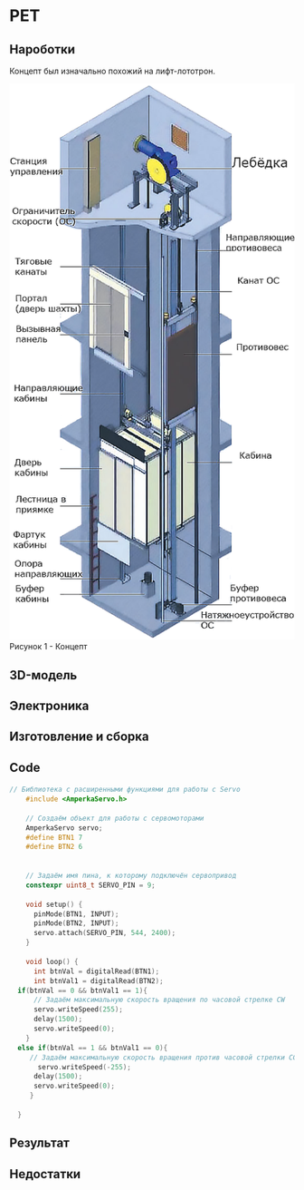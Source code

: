 # PET

## Нароботки
Концепт был изначально похожий на лифт-лототрон.

![Img](Лифт.png)
Рисунок 1 - Концепт 

## 3D-модель

## Электроника

## Изготовление и сборка

## Code
```c++
// Библиотека с расширенными функциями для работы с Servo
    #include <AmperkaServo.h>
     
    // Создаём объект для работы с сервомоторами
    AmperkaServo servo;
    #define BTN1 7
    #define BTN2 6

     
    // Задаём имя пина, к которому подключён сервопривод
    constexpr uint8_t SERVO_PIN = 9;
     
    void setup() {
      pinMode(BTN1, INPUT);
      pinMode(BTN2, INPUT);
      servo.attach(SERVO_PIN, 544, 2400);
    }
     
    void loop() {
      int btnVal = digitalRead(BTN1);
      int btnVal1 = digitalRead(BTN2);
  if(btnVal == 0 && btnVal1 == 1){
      // Задаём максимальную скорость вращения по часовой стрелке CW
      servo.writeSpeed(255);
      delay(1500);
      servo.writeSpeed(0);
    }
  else if(btnVal == 1 && btnVal1 == 0){
     // Задаём максимальную скорость вращения против часовой стрелки CCW
       servo.writeSpeed(-255);
      delay(1500);
      servo.writeSpeed(0);
     }
     
  }
```
## Результат

## Недостатки

